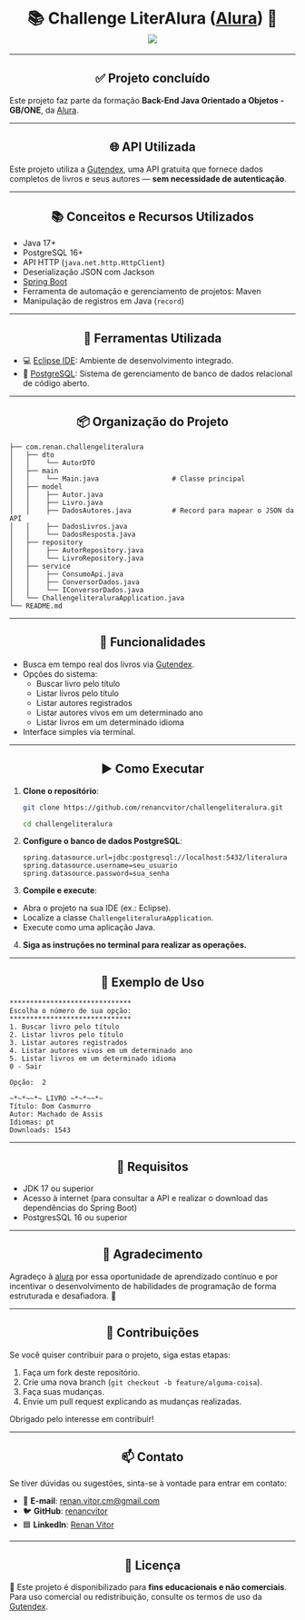<h1 align="center">📚 Challenge LiterAlura (<a href="https://www.alura.com.br">Alura</a>) 📖<br>
  <img src="https://img.shields.io/badge/status-Concluído-brightgreen">
</h1>

---

<h2 align="center">✅ Projeto concluído</h2>

Este projeto faz parte da formação **Back-End Java Orientado a Objetos - GB/ONE**, da [Alura](https://www.alura.com.br).

---

<h2 align="center">🌐 API Utilizada</h2>

Este projeto utiliza a [Gutendex](https://gutendex.com/), uma API gratuita que fornece dados completos de livros e seus autores — **sem necessidade de autenticação**.

---

<h2 align="center">📚 Conceitos e Recursos Utilizados</h2>

- Java 17+
- PostgreSQL 16+
- API HTTP (`java.net.http.HttpClient`)
- Deserialização JSON com Jackson
- [Spring Boot](https://start.spring.io/)
- Ferramenta de automação e gerenciamento de projetos: Maven
- Manipulação de registros em Java (`record`)

---

<h2 align="center">🧰 Ferramentas Utilizada</h2>

- 💻 [Eclipse IDE](https://www.eclipse.org/): Ambiente de desenvolvimento integrado.
- 🐘 [PostgreSQL](https://www.postgresql.org/): Sistema de gerenciamento de banco de dados relacional de código aberto.

---

<h2 align="center">📦 Organização do Projeto</h2>

```plaintext
├── com.renan.challengeliteralura
│   ├── dto
│   │    └── AutorDTO
│   ├── main
│   │    └── Main.java                  # Classe principal
│   ├── model
│   │    ├── Autor.java
│   │    ├── Livro.java
│   │    ├── DadosAutores.java          # Record para mapear o JSON da API
│   │    ├── DadosLivros.java
│   │    └── DadosResposta.java
│   ├── repository
│   │    ├── AutorRepository.java
│   │    └── LivroRepository.java
│   ├── service
│   │    ├── ConsumoApi.java
│   │    ├── ConversorDados.java
│   │    └── IConversorDados.java
│   └── ChallengeliteraluraApplication.java
└── README.md
```

---

<h2 align="center">🧮 Funcionalidades</h2>

- Busca em tempo real dos livros via [Gutendex](https://gutendex.com/).
- Opções do sistema:
  - Buscar livro pelo título
  - Listar livros pelo título
  - Listar autores registrados
  - Listar autores vivos em um determinado ano
  - Listar livros em um determinado idioma
- Interface simples via terminal.

---

<h2 align="center">▶️ Como Executar</h2>

1. **Clone o repositório**:
   ```bash
   git clone https://github.com/renancvitor/challengeliteralura.git
   ```
   ```bash
   cd challengeliteralura
   ```
2. **Configure o banco de dados PostgreSQL**:
   ```properties
   spring.datasource.url=jdbc:postgresql://localhost:5432/literalura
   spring.datasource.username=seu_usuario
   spring.datasource.password=sua_senha
   ```
3. **Compile e execute**:
- Abra o projeto na sua IDE (ex.: Eclipse).
- Localize a classe `ChallengeliteraluraApplication`.
- Execute como uma aplicação Java.
4. **Siga as instruções no terminal para realizar as operações.**

---

<h2 align="center">📌 Exemplo de Uso</h2>

```text
******************************
Escolha o número de sua opção:
******************************
1. Buscar livro pelo título
2. Listar livros pelo título
3. Listar autores registrados
4. Listar autores vivos em um determinado ano
5. Listar livros em um determinado idioma
0 - Sair

Opção:  2

~*~*~~*~ LIVRO ~*~*~~*~
Título: Dom Casmurro
Autor: Machado de Assis
Idiomas: pt
Downloads: 1543
```
---

<h2 align="center">🔧 Requisitos</h2>

- JDK 17 ou superior
- Acesso à internet (para consultar a API e realizar o download das dependências do Spring Boot)
- PostgresSQL 16 ou superior

---

<h2 align="center">📢 Agradecimento</h2>

Agradeço à [alura](https://www.alura.com.br) por essa oportunidade de aprendizado contínuo e por incentivar o desenvolvimento de habilidades de programação de forma estruturada e desafiadora. 🚀

---

<h2 align="center">🤝 Contribuições</h2>

Se você quiser contribuir para o projeto, siga estas etapas:

1. Faça um fork deste repositório.
2. Crie uma nova branch (`git checkout -b feature/alguma-coisa`).
3. Faça suas mudanças.
4. Envie um pull request explicando as mudanças realizadas.

Obrigado pelo interesse em contribuir!

---

<h2 align="center">📫 Contato</h2>

Se tiver dúvidas ou sugestões, sinta-se à vontade para entrar em contato:

- 📧 **E-mail**: [renan.vitor.cm@gmail.com](mailto:renan.vitor.cm@gmail.com)
- 🐦 **GitHub**: [renancvitor](https://github.com/renancvitor)
- 🟦 **LinkedIn**: [Renan Vitor](https://www.linkedin.com/in/renan-vitor-developer/)

---

<h2 align="center">📄 Licença</h2>

📌 Este projeto é disponibilizado para **fins educacionais e não comerciais**.  
Para uso comercial ou redistribuição, consulte os termos de uso da [Gutendex](https://gutendex.com/).
